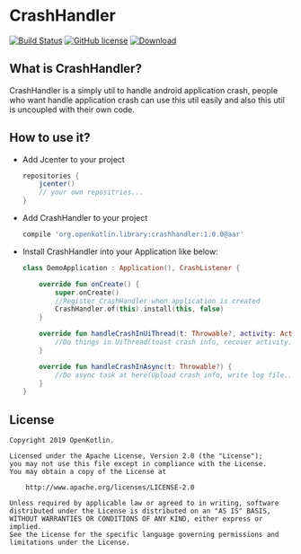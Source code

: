 # CrashHandler

[![Build Status](https://api.travis-ci.org/OpenKotlin/CrashHandler.svg?branch=CrashHandle)](https://github.com/OpenKotlin/CrashHandler)
[![GitHub license](https://img.shields.io/badge/license-Apache%20License%202.0-blue.svg?style=flat)](http://www.apache.org/licenses/LICENSE-2.0)
[ ![Download](https://api.bintray.com/packages/openkotlin/maven/CrashHandler/images/download.svg) ](https://bintray.com/openkotlin/maven/CrashHandler/_latestVersion)

## What is CrashHandler?

CrashHandler is a simply util to handle android application crash, people who want handle application crash can use this util easily and also this util is uncoupled with their own code.

## How to use it?

- Add Jcenter to your project

  ```groovy
  repositories {
      jcenter()
      // your own repositries...
  }
  ```

- Add CrashHandler to your project

  ```groovy
  compile 'org.openkotlin.library:crashhandler:1.0.0@aar'
  ```

- Install CrashHandler into your Application like below:

  ```kotlin
  class DemoApplication : Application(), CrashListener {
  
      override fun onCreate() {
          super.onCreate()
          //Register CrashHandler when application is created
          CrashHandler.of(this).install(this, false)
      }
  
      override fun handleCrashInUiThread(t: Throwable?, activity: Activity) {
          //Do things in UiThread(toast crash info, recover activity...)
      }
  
      override fun handleCrashInAsync(t: Throwable?) {
          //Do async task at here(Upload crash info, write log file...)
      }
  }
  ```

## License

```
Copyright 2019 OpenKotlin.

Licensed under the Apache License, Version 2.0 (the "License");
you may not use this file except in compliance with the License.
You may obtain a copy of the License at

    http://www.apache.org/licenses/LICENSE-2.0

Unless required by applicable law or agreed to in writing, software
distributed under the License is distributed on an "AS IS" BASIS,
WITHOUT WARRANTIES OR CONDITIONS OF ANY KIND, either express or implied.
See the License for the specific language governing permissions and
limitations under the License.
```
